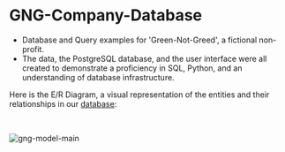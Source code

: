 # GNG-Company-Database
- Database and Query examples for 'Green-Not-Greed', a fictional non-profit. <br>
- The data, the PostgreSQL database, and the user interface were all created to demonstrate a proficiency in SQL, Python, and an understanding of database infrastructure. <br>

Here is the E/R Diagram, a visual representation of the entities and their relationships in our [database](https://github.com/NeddTheRedd/GNG-Company-Database/blob/main/gng-construct.sql):

<br>

![gng-model-main](https://github.com/NeddTheRedd/GNG-Company-Database/assets/153869055/f05baa56-2ef2-447e-b93c-62d991b7f444)
